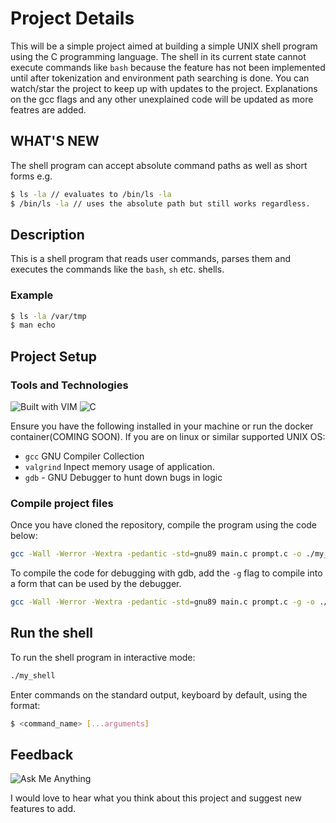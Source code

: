 # Project Details

This will be a simple project aimed at building a simple UNIX shell program using the C programming language.
The shell in its current state cannot execute commands like ```bash``` because the feature has not been implemented until after tokenization and environment path searching is done. You can watch/star the project to keep up with updates to the project.
Explanations on the gcc flags and any other unexplained code will be updated as more featres are added.

## WHAT'S NEW
The shell program can accept absolute command paths as well as short forms e.g.
```bash
$ ls -la // evaluates to /bin/ls -la
$ /bin/ls -la // uses the absolute path but still works regardless.
```

## Description

This is a shell program that reads user commands, parses them and executes the commands like the `bash`, `sh` etc. shells.

### Example
```bash
$ ls -la /var/tmp
$ man echo
```

## Project Setup

### Tools and Technologies

![Built with VIM](https://img.shields.io/badge/VIM-%2311AB00.svg?&style=for-the-badge&logo=vim&logoColor=white)
![C](https://img.shields.io/badge/c-%2300599C.svg?style=for-the-badge&logo=c&logoColor=white)

Ensure you have the following installed in your machine or run the docker container(COMING SOON).
If you are on linux or similar supported UNIX OS:
 - `gcc` GNU Compiler Collection
 - `valgrind` Inpect memory usage of application.
 - `gdb` - GNU Debugger to hunt down bugs in logic

### Compile project files

Once you have cloned the repository, compile the program using the code below:

```bash
gcc -Wall -Werror -Wextra -pedantic -std=gnu89 main.c prompt.c -o ./my_shell
```

To compile the code for debugging with gdb, add the `-g` flag to compile into a form that can be used by the debugger.
```bash
gcc -Wall -Werror -Wextra -pedantic -std=gnu89 main.c prompt.c -g -o ./d_my_shell
```

## Run the shell

To run the shell program in interactive mode:
```bash
./my_shell
```
Enter commands on the standard output, keyboard by default, using the format:
```bash
$ <command_name> [...arguments]
```

## Feedback

![Ask Me Anything](https://img.shields.io/badge/Ask%20me-anything-1abc9c.svg)

I would love to hear what you think about this project and suggest new features to add.
